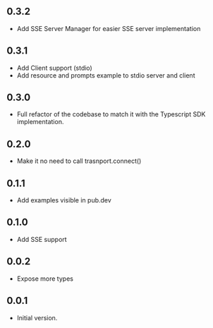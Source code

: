 ## 0.3.2

- Add SSE Server Manager for easier SSE server implementation

## 0.3.1

- Add Client support (stdio)
- Add resource and prompts example to stdio server and client
  
## 0.3.0

- Full refactor of the codebase to match it with the Typescript SDK implementation.

## 0.2.0

- Make it no need to call trasnport.connect()

## 0.1.1

- Add examples visible in pub.dev

## 0.1.0

- Add SSE support

## 0.0.2

- Expose more types

## 0.0.1

- Initial version.
